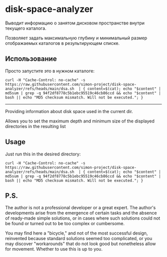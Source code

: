 # disk-space-analyzer

Выводит информацию о занятом дисковом пространстве внутри текущего каталога.

Позволяет задать максимальную глубину и минимальный размер отображаемых каталогов в результирующем списке.

## Использование

Просто запустите это в нужном каталоге:
```
curl -H "Cache-Control: no-cache" -s https://raw.githubusercontent.com/simon-project/disk-space-analyzer/refs/heads/main/dsa.sh  | { content=$(cat); echo "$content" | md5sum | grep -q 94f2df8778c5b1ebc95519c46cb86ccd && echo "$content" | bash || echo "MD5 checksum mismatch. Will not be executed."; }
```

* * * 

Providing information about disk space used in the current dir.

Allows you to set the maximum depth and minimum size of the displayed directories in the resulting list

## Usage

Just run this in the desired directory:
```
curl -H "Cache-Control: no-cache" -s https://raw.githubusercontent.com/simon-project/disk-space-analyzer/refs/heads/main/dsa.sh  | { content=$(cat); echo "$content" | md5sum | grep -q 94f2df8778c5b1ebc95519c46cb86ccd && echo "$content" | bash || echo "MD5 checksum mismatch. Will not be executed."; }
```

## P.S.

The author is not a professional developer or a great expert.
The author's developments arise from the emergence of certain tasks and
the absence of ready-made simple solutions, or in cases where such
solutions could not be found or turned out to be too complex or
cumbersome.

You may find here a "bicycle," and not of the most successful design,
reinvented because standard solutions seemed too complicated, or you may
discover "workarounds" that do not look good but nonetheless allow for
movement. Whether to use this is up to you.
